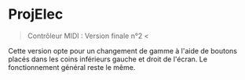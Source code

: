 # ProjElec
> Contrôleur MIDI : Version finale n°2 <

Cette version opte pour un changement de gamme à l'aide de boutons placés dans les coins inférieurs gauche et droit de l'écran.
Le fonctionnement général reste le même.

